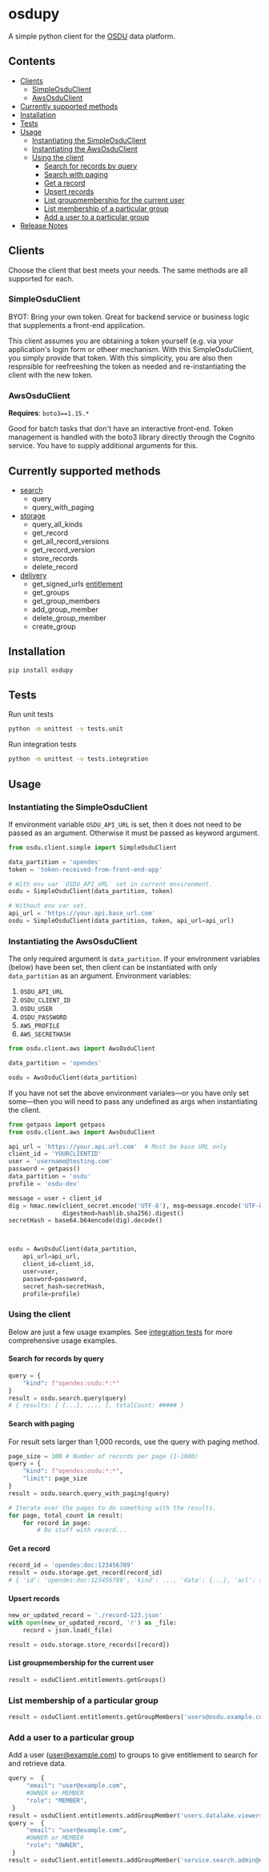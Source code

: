 # osdupy

A simple python client for the [OSDU](https://community.opengroup.org/osdu) data platform.

## Contents

- [Clients](#clients)
  - [SimpleOsduClient](#simpleosduclient)
  - [AwsOsduClient](#awsosduclient)
- [Currently supported methods](#currently-supported-methods)
- [Installation](#installation)
- [Tests](#tests)
- [Usage](#usage)
  - [Instantiating the SimpleOsduClient](#instantiating-the-simpleosduclient)
  - [Instantiating the AwsOsduClient](#instantiating-the-awsosduclient)
  - [Using the client](#using-the-client)
    - [Search for records by query](#search-for-records-by-query)
    - [Search with paging](#search-with-paging)
    - [Get a record](#get-a-record)
    - [Upsert records](#upsert-records)
    - [List groupmembership for the current user](#list-groups)
    - [List membership of a particular group](#list-membership)
    - [Add a user to a particular group](#add-group)
- [Release Notes](release-notes.md)

## Clients

Choose the client that best meets your needs. The same methods are all supported for each.

### SimpleOsduClient

BYOT: Bring your own token. Great for backend service or business logic that supplements a
front-end application.

This client assumes you are obtaining a token yourself (e.g. via your application's
login form or otheer mechanism. With this SimpleOsduClient, you simply provide that token.
With this simplicity, you are also then respnsible for reefreeshing the token as needed and
re-instantiating the client with the new token.

### AwsOsduClient

**Requires**: `boto3==1.15.*`

Good for batch tasks that don't have an interactive front-end. Token management is handled
with the boto3 library directly through the Cognito service. You have to supply additional arguments for this.

## Currently supported methods

- [search](osdu/search.py)
  - query
  - query_with_paging
- [storage](osdu/storage.py)
  - query_all_kinds
  - get_record
  - get_all_record_versions
  - get_record_version
  - store_records
  - delete_record
- [delivery](osdu/delivery.py)
  - get_signed_urls
  [entitlement](osdu/entitlement.py)
  - get_groups
  - get_group_members
  - add_group_member
  - delete_group_member
  - create_group

## Installation

```bash
pip install osdupy
```

## Tests

Run unit tests

```bash
python -m unittest -v tests.unit
```

Run integration tests

```bash
python -m unittest -v tests.integration
```

## Usage

### Instantiating the SimpleOsduClient

If environment variable `OSDU_API_URL` is set, then it does not need to be passed as an argument. Otherwise it must be passed as keyword argument.

```python
from osdu.client.simple import SimpleOsduClient

data_partition = 'opendes'
token = 'token-received-from-front-end-app'

# With env var `OSDU_API_URL` set in current environment.
osdu = SimpleOsduClient(data_partition, token)

# Without env var set.
api_url = 'https://your.api.base_url.com'
osdu = SimpleOsduClient(data_partition, token, api_url=api_url)

```

### Instantiating the AwsOsduClient

The only required argument is `data_partition`. If your environment variables (below) have been set, then client can be instantiated with only `data_partition` as an argument.
Environment variables:

1. `OSDU_API_URL`
1. `OSDU_CLIENT_ID`
1. `OSDU_USER`
1. `OSDU_PASSWORD`
1. `AWS_PROFILE`
1. `AWS_SECRETHASH`

```python
from osdu.client.aws import AwsOsduClient

data_partition = 'opendes'

osdu = AwsOsduClient(data_partition)
```

If you have not set the above environment variales—or you have only set some—then you will need to pass any undefined as args when instantiating the client.

```python
from getpass import getpass
from osdu.client.aws import AwsOsduClient

api_url = 'https://your.api.url.com'  # Must be base URL only
client_id = 'YOURCLIENTID'
user = 'username@testing.com'
password = getpass()
data_partition = 'osdu'
profile = 'osdu-dev'

message = user + client_id
dig = hmac.new(client_secret.encode('UTF-8'), msg=message.encode('UTF-8'),
               digestmod=hashlib.sha256).digest()
secretHash = base64.b64encode(dig).decode()



osdu = AwsOsduClient(data_partition,
    api_url=api_url,
    client_id=client_id,
    user=user,
    password=password,
    secret_hash=secretHash,
    profile=profile)
```

### Using the client

Below are just a few usage examples. See [integration tests](https://github.com/pariveda/osdupy/blob/master/tests/tests_integration.py) for more comprehensive usage examples.

#### Search for records by query

```python
query = {
    "kind": f"opendes:osdu:*:*"
}
result = osdu.search.query(query)
# { results: [ {...}, .... ], totalCount: ##### }
```

#### Search with paging

For result sets larger than 1,000 records, use the query with paging method.

```python
page_size = 100 # Number of records per page (1-1000)
query = {
    "kind": f"opendes:osdu:*:*",
    "limit": page_size
}
result = osdu.search.query_with_paging(query)

# Iterate over the pages to do something with the results.
for page, total_count in result:
    for record in page:
        # Do stuff with record...
```

#### Get a record

```python
record_id = 'opendes:doc:123456789'
result = osdu.storage.get_record(record_id)
# { 'id': 'opendes:doc:123456789', 'kind': ..., 'data': {...}, 'acl': {...}, .... }
```

#### Upsert records

```python
new_or_updated_record = './record-123.json'
with open(new_or_updated_record, 'r') as _file:
    record = json.load(_file)

result = osdu.storage.store_records([record])

```

#### List groupmembership for the current user

```python
result = osduClient.entitlements.getGroups()
```

### List membership of a particular group

```python
result = osduClient.entitlements.getGroupMembers('users@osdu.example.com')
```

### Add a user to a particular group
Add a user (user@example.com) to groups to give entitlement to search for and retrieve data.

```python
query =  {
     "email": "user@example.com",
     #OWNER or MEMBER
     "role": "MEMBER",
 }
result = osduClient.entitlements.addGroupMember('users.datalake.viewers@osdu.example.com',query)
query =  {
     "email": "user@example.com",
     #OWNER or MEMBER
     "role": "OWNER",
 }
result = osduClient.entitlements.addGroupMember('service.search.admin@osdu.example.com',query)
```
